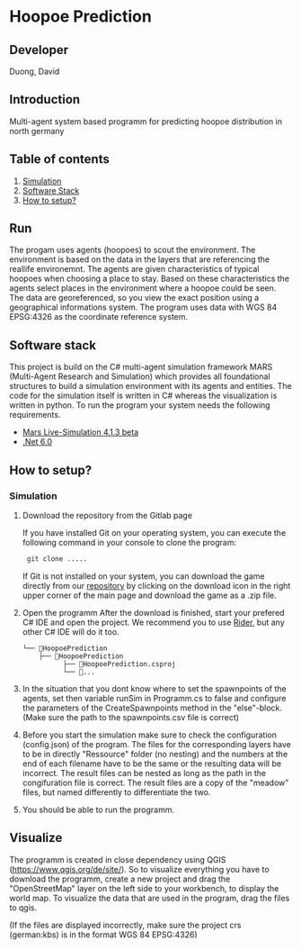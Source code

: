 # Hoopoe Prediction

## Developer
Duong, David

## Introduction
Multi-agent system based programm for predicting hoopoe distribution in north germany

## Table of contents
1. [Simulation](#simulation)
2. [Software Stack](#software-Stack)
3. [How to setup?](#howtosetup)

## Run
The progam uses agents (hoopoes) to scout the environment. The environment is based on the data in the layers that are referencing the reallife environemnt.
The agents are given characteristics of typical hoopoes when choosing a place to stay. Based on these characteristics the agents select places in the environment where 
a hoopoe could be seen. The data are georeferenced, so you view the exact position using a geographical informations system. The program uses data with WGS 84 EPSG:4326 as the coordinate reference system.

## Software stack
This project is build on the C# multi-agent simulation framework MARS (Multi-Agent Research and Simulation) which provides all foundational structures to build a simulation environment with its agents and entities. The code for the simulation itself is written in C# whereas the visualization is written in python.
To run the program your system needs the following requirements.

- [Mars Live-Simulation 4.1.3 beta](https://www.nuget.org/packages/Mars.Life.Simulations/4.3.1-beta#readme-body-tab)
- [.Net 6.0](https://dotnet.microsoft.com/en-us/download/dotnet/6.0)

## How to setup?

### Simulation
1.  Download the repository from the Gitlab page

	If you have installed Git on your operating system, you can execute the following command in your console to clone the program:

	```bash
	 git clone .....
	 ```

	If Git is not installed on your system, you can download the game directly from our [repository](....) by clicking on the download icon in the right upper corner of the main page and download the game as a .zip file.

2. Open the programm
	After the download is finished, start your prefered C# IDE and open the project. We recommend you to use [Rider](https://www.jetbrains.com/de-de/rider/), but any other C# IDE will do it too.

	```
	└── 📁HoopoePrediction
	    ├── 📁HoopoePrediction
		      ├── 📄HoopoePrediction.csproj
	          └── 📄...
	```

3. In the situation that you dont know where to set the spawnpoints of the agents, set then variable runSim in Programm.cs to false and configure the parameters of the CreateSpawnpoints method in the "else"-block. 
   (Make sure the path to the spawnpoints.csv file is correct)

4. Before you start the simulation make sure to check the configuration (config.json) of the program. The files for the corresponding layers have to be in directly "Ressource" folder (no nesting) and the numbers at the  end of each filename have to be the same or the resulting data will be incorrect. The result files can be nested as long as the path in the congifuration file is correct. The result files are a copy of the "meadow" files, but named differently to differentiate the two.

5. You should be able to run the programm.



## Visualize
The programm is created in close dependency using QGIS (https://www.qgis.org/de/site/). So to visualize everything you have to download the programm, create a new project and drag the "OpenStreetMap" layer on the left side
to your workbench, to display the world map. To visualize the data that are used in the program, drag the files to qgis. 

(If the files are displayed incorrectly, make sure the project crs (german:kbs) is in the format WGS 84 EPSG:4326)
